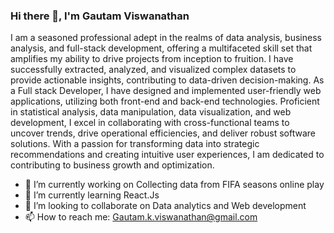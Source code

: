### Hi there 👋, I'm Gautam Viswanathan

I am a seasoned professional adept in the realms of data
analysis, business analysis, and full-stack development, offering a
multifaceted skill set that amplifies my ability to drive projects
from inception to fruition.
I have successfully extracted,
analyzed, and visualized complex
datasets to provide actionable
insights, contributing to data-driven
decision-making. As a Full stack
Developer, I have designed and
implemented user-friendly web
applications, utilizing both front-end
and back-end technologies.
Proficient in statistical analysis, data
manipulation, data visualization, and
web development, I excel in
collaborating with cross-functional
teams to uncover trends, drive
operational efficiencies, and deliver
robust software solutions. With a
passion for transforming data into
strategic recommendations and
creating intuitive user experiences, I
am dedicated to contributing to
business growth and optimization.

- 🔭 I’m currently working on Collecting data from FIFA seasons online play
- 🌱 I’m currently learning React.Js
- 👯 I’m looking to collaborate on Data analytics and Web development
- 📫 How to reach me: Gautam.k.viswanathan@gmail.com


